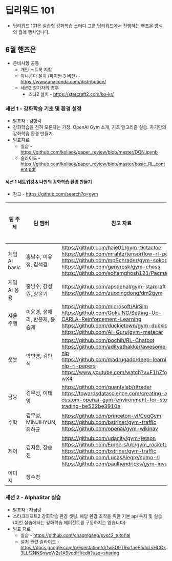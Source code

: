 # 딥리워드 101

* 딥리워드 101은 실습형 강화학습 스터디 그룹 딥리워드에서 진행하는 핸즈온 방식의 월례 행사입니다.  

## 6월 핸즈온 

* 준비사항 공통 
  * 개인 노트북 지참
  * 아나콘다 설치 (파이썬 3 버전) - https://www.anaconda.com/distribution/
  * 세션2 참가자의 경우
    - 스타2 설치 - https://starcraft2.com/ko-kr/

### 세션 1 - 강화학습 기초 및 환경 설정 
  * 발표자 : 김형락 
  * 강화학습을 전혀 모른다는 가정. OpenAI Gym 소개, 기초 알고리즘 실습. 자기만의 강화학습 환경 만들기.
  * 발표자료 
    * 실습 - https://github.com/koliaok/paper_review/blob/master/DQN.ipynb
    * 슬라이드 - https://github.com/koliaok/paper_review/blob/master/basic_RL_content.pdf
    

#### 세션 1 네트워킹 & 나만의 강화학습 환경 만들기 

* 참고 - https://github.com/search?q=gym

| 팀 주제  | 팀 멤버 | 참고 자료 | talk 요약 | 실습 저장소 
| ------------- | ------------- | ------------- | ------------- | ------------- |
| 게임 AI basic | 홍남수, 이유정, 김석겸  | https://github.com/haje01/gym-tictactoe <br> https://github.com/mrahtz/tensorflow-rl-pong <br> https://github.com/mpSchrader/gym-sokoban <br> https://github.com/genyrosk/gym-chess <br> https://github.com/sohamghosh121/PacmanGym |   |   |
| 게임 AI 응용  | 홍남수, 강성원, 강윤기  | https://github.com/apsdehal/gym-starcraft <br>  https://github.com/zuoxingdong/dm2gym|   |   |
| 자율주행  | 이윤경, 정애리, 반윤제, 윤승제  | https://github.com/microsoft/AirSim <br> https://github.com/GokulNC/Setting-Up-CARLA-Reinforcement-Learning <br> https://github.com/duckietown/gym-duckietown <br> https://github.com/AI-Guru/gym-metacar |   |   |
| 챗봇  | 박민영, 김만식  | https://github.com/pochih/RL-Chatbot <br> https://github.com/adityathakker/awesome-rl-nlp <br> https://github.com/madrugado/deep-learning-nlp-rl-papers <br>  https://www.youtube.com/watch?v=F1hZfoh-wX4  |   |   |
| 금융  | 김무성, 이태영  | https://github.com/quantylab/rltrader <br> https://towardsdatascience.com/creating-a-custom-openai-gym-environment-for-stock-trading-be532be3910e  |   |   |
| 수학  | 김무성, MINJIHYUN, 최하균  | https://github.com/princeton-vl/CoqGym <br> https://github.com/bstriner/gym-traffic <br> https://github.com/openai/gym-wikinav |   |   |
| 제어  | 김지은, 장승진  | https://github.com/udacity/gym-jetson <br> https://github.com/EmbersArc/gym_rocketLander <br> https://github.com/bstriner/gym-traffic <br> https://github.com/LucasAlegre/sumo-rl <br> https://github.com/paulhendricks/gym-inventory |   |   |
| 이미지  | 장수경  |   |   |   |

### 세션 2 - AlphaStar 실습 
  * 발표자 : 차금강
  * 스타크래프트2 강화학습 환경 셋팅. 해당 환경 조작을 위한 기본 api 숙지 및 실습 (이번 실습에서는 강화학습 에이전트를 구동하지는 않습니다) 
  * 발표 자료 
    * 실습 - https://github.com/chagmgang/pysc2_tutorial
    * 설치 관련 슬라이드 - https://docs.google.com/presentation/d/1w5O9T9xr1aePoddLyHCOk3LLf2NNSnwoW2s1A9vqdHI/edit?usp=sharing
